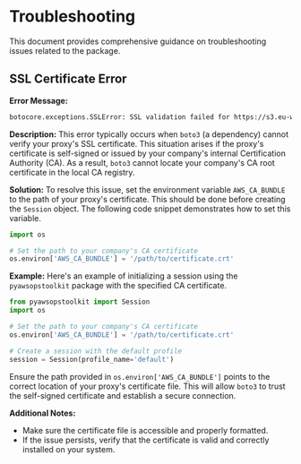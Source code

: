 # Troubleshooting

This document provides comprehensive guidance on troubleshooting issues related to the package.

## SSL Certificate Error

**Error Message:**

```html
botocore.exceptions.SSLError: SSL validation failed for https://s3.eu-west-1.amazonaws.com/ [SSL: CERTIFICATE_VERIFY_FAILED] certificate verify failed: unable to get local issuer certificate (_ssl:c:1002).
```

**Description:**
This error typically occurs when `boto3` (a dependency) cannot verify your proxy's SSL certificate.
This situation arises if the proxy's certificate is self-signed or issued by your company's internal Certification
Authority (CA).
As a result, `boto3` cannot locate your company's CA root certificate in the local CA registry.

**Solution:**
To resolve this issue, set the environment variable `AWS_CA_BUNDLE` to the path of your proxy's certificate.
This should be done before creating the `Session` object. The following code snippet demonstrates how to set this
variable.

```python
import os

# Set the path to your company's CA certificate
os.environ['AWS_CA_BUNDLE'] = '/path/to/certificate.crt'
```

**Example:**
Here's an example of initializing a session using the `pyawsopstoolkit` package with the specified CA certificate.

```python
from pyawsopstoolkit import Session
import os

# Set the path to your company's CA certificate
os.environ['AWS_CA_BUNDLE'] = '/path/to/certificate.crt'

# Create a session with the default profile
session = Session(profile_name='default')
```

Ensure the path provided in `os.environ['AWS_CA_BUNDLE']` points to the correct location of your proxy's certificate
file.
This will allow `boto3` to trust the self-signed certificate and establish a secure connection.

**Additional Notes:**

- Make sure the certificate file is accessible and properly formatted.
- If the issue persists, verify that the certificate is valid and correctly installed on your system.